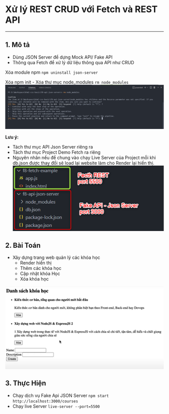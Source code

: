 # Xử lý REST CRUD với Fetch và REST API

---

## 1. Mô tả

- Dùng JSON Server để dựng Mock API/ Fake API
- Thông qua Fetch để xử lý dữ liệu thông qua API như CRUD

Xóa module npm
`npm uninstall json-server`

Xóa npm init - Xóa thư mục node_modules
`rm node_modules`
![Remove node_modules](./images/003.png 'Remove node_modules')

**Lưu ý:**

- Tách thư mục API Json Server riêng ra
- Tách thư mục Project Demo Fetch ra riêng
- Nguyên nhân nếu để chung vào chạy Live Server của Project mỗi khi db.json được thay đổi sẽ load lại website làm cho Render lại hiển thị.
  ![QLKH](./images/002.png 'Danh sách khóa học')

## 2. Bài Toán

- Xây dựng trang web quản lý các khóa học
  - Render hiển thị
  - Thêm các khóa học
  - Cập nhật khóa Học
  - Xóa khóa học

![QLKH](./images/001.png 'Danh sách khóa học')

## 3. Thực Hiện

- Chạy dịch vụ Fake Api JSON Server
  `npm start`
  `http://localhost:3000/courses`
- Chạy live Server
  `live-server --port=5500`
